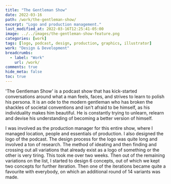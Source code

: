 ```yaml
---
title: "The Gentleman Show"
date: 2022-03-16
path: /work/the-gentleman-show/
excerpt: "Logo and production management."
last_modified_at: 2022-03-16T12:25:41-05:00
image: ../../images/the-gentleman-show-feature.png
categories: [work]
tags: [logo, podcast, design, production, graphics, illustrator]
work: "Design & Development"
breadcrumbs:
  - label: "Work"
    url: /work/
comments: true
hide_meta: false
toc: true
---
```


'The Gentleman Show' is a podcast show that has kick-started conversations around what a man feels, faces, and strives to learn to polish his persona. It is an ode to the modern gentleman who has broken the shackles of societal conventions and isn't afraid to be himself, as his individuality makes him beautiful. He is constantly trying to unlearn, relearn and devise his understanding of becoming a better version of himself.

I was involved as the production manager for this entire show, where I managed location, people and essentials of production. I also designed the logo of the podcast. The design process for the logo was quite long and involved a ton of research. The method of ideating and then finding and crossing out all variations that already exist as a logo of something or the other is very tiring. This took me over two weeks. Then out of the remaining variations on the list, I started to design 6 concepts, out of which we kept two concepts for further iteration. Then one of the iterations became quite a favourite with everybody, on which an additional round of 14 variants was made.
